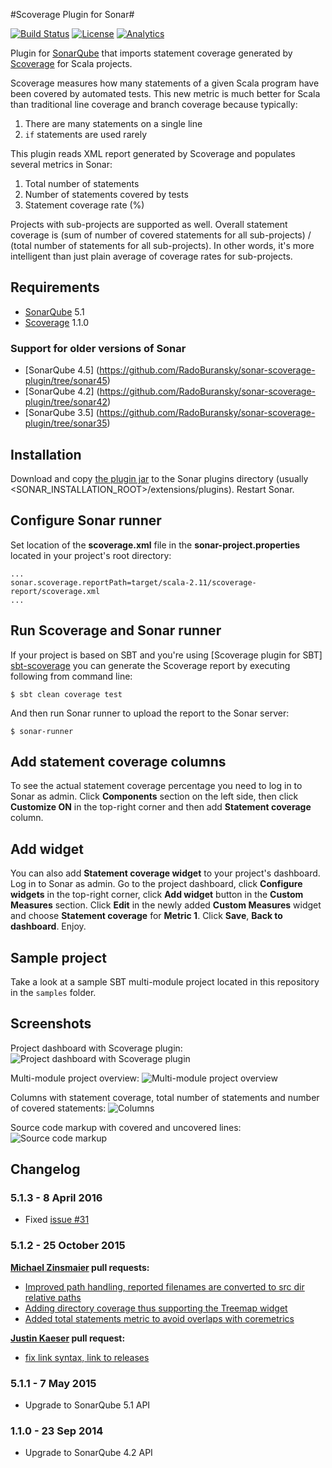 #Scoverage Plugin for Sonar#

[![Build Status](https://travis-ci.org/RadoBuransky/sonar-scoverage-plugin.png)](https://travis-ci.org/RadoBuransky/sonar-scoverage-plugin)
[![License](https://img.shields.io/badge/license-LGPL-orange.svg)](http://www.gnu.org/licenses/lgpl.txt)
[![Analytics](https://ga-beacon.appspot.com/UA-55603212-2/sonar-scoverage-plugin)](https://github.com/igrigorik/ga-beacon)

Plugin for [SonarQube] that imports statement coverage generated by [Scoverage] for Scala projects.

Scoverage measures how many statements of a given Scala program have been covered by automated tests. This
new metric is much better for Scala than traditional line coverage and branch coverage because typically:

 1. There are many statements on a single line
 2. `if` statements are used rarely

This plugin reads XML report generated by Scoverage and populates several metrics in Sonar:

 1. Total number of statements
 2. Number of statements covered by tests
 3. Statement coverage rate (%)

Projects with sub-projects are supported as well. Overall statement coverage is (sum of number of covered statements
for all sub-projects) / (total number of statements for all sub-projects). In other words, it's more intelligent than
just plain average of coverage rates for sub-projects.

## Requirements ##

- [SonarQube] 5.1
- [Scoverage] 1.1.0

### Support for older versions of Sonar ###

- [SonarQube 4.5] (https://github.com/RadoBuransky/sonar-scoverage-plugin/tree/sonar45)
- [SonarQube 4.2] (https://github.com/RadoBuransky/sonar-scoverage-plugin/tree/sonar42)
- [SonarQube 3.5] (https://github.com/RadoBuransky/sonar-scoverage-plugin/tree/sonar35)

## Installation ##

Download and copy [the plugin jar](https://github.com/RadoBuransky/sonar-scoverage-plugin/releases) to the Sonar plugins directory
(usually <SONAR_INSTALLATION_ROOT>/extensions/plugins). Restart Sonar.

## Configure Sonar runner ##

Set location of the **scoverage.xml** file in the **sonar-project.properties** located in your project's
root directory:

    ...
    sonar.scoverage.reportPath=target/scala-2.11/scoverage-report/scoverage.xml
    ...

## Run Scoverage and Sonar runner ##

If your project is based on SBT and you're using [Scoverage plugin for SBT] [sbt-scoverage] you can
generate the Scoverage report by executing following from command line:

    $ sbt clean coverage test

And then run Sonar runner to upload the report to the Sonar server:

    $ sonar-runner

## Add statement coverage columns ##

To see the actual statement coverage percentage you need to log in to Sonar as admin.
Click **Components** section on the left side, then click **Customize ON** in the top-right corner and then
add **Statement coverage** column.

## Add widget ##

You can also add **Statement coverage widget** to your project's dashboard. Log in to Sonar as admin. Go to
the project dashboard, click **Configure widgets** in the top-right corner, click **Add widget** button in
the **Custom Measures** section. Click **Edit** in the newly added **Custom Measures** widget and choose
**Statement coverage** for **Metric 1**. Click **Save**, **Back to dashboard**. Enjoy.

## Sample project ##

Take a look at a sample SBT multi-module project located in this repository in the `samples` folder.

## Screenshots ##

Project dashboard with Scoverage plugin:
![Project dashboard with Scoverage plugin](/doc/img/01.png "Project dashboard with Scoverage plugin")

Multi-module project overview:
![Multi-module project overview](/doc/img/02.png "Multi-module project overview")

Columns with statement coverage, total number of statements and number of covered statements:
![Columns](/doc/img/03.png "Columns")

Source code markup with covered and uncovered lines:
![Source code markup](/doc/img/04.png "Source code markup")

## Changelog ##

### 5.1.3 - 8 April 2016 ###

- Fixed [issue #31](https://github.com/RadoBuransky/sonar-scoverage-plugin/issues/31)

### 5.1.2 - 25 October 2015 ###

**[Michael Zinsmaier](https://github.com/MichaelZinsmaier) pull requests:**
 
- [Improved path handling, reported filenames are converted to src dir relative paths](https://github.com/RadoBuransky/sonar-scoverage-plugin/pull/22)
- [Adding directory coverage thus supporting the Treemap widget](https://github.com/RadoBuransky/sonar-scoverage-plugin/pull/23)
- [Added total statements metric to avoid overlaps with coremetrics](https://github.com/RadoBuransky/sonar-scoverage-plugin/pull/24)

**[Justin Kaeser](https://github.com/jastice) pull request:**

- [fix link syntax, link to releases](https://github.com/RadoBuransky/sonar-scoverage-plugin/pull/26) 

### 5.1.1 - 7 May 2015 ###

- Upgrade to SonarQube 5.1 API

### 1.1.0 - 23 Sep 2014 ###

- Upgrade to SonarQube 4.2 API

[LatestPluginJar]: https://github.com/RadoBuransky/sonar-scoverage-plugin/releases/download/v5.1.1/sonar-scoverage-plugin-5.1.1.jar
[SonarQube]: http://www.sonarqube.org/ "SonarQube"
[Scoverage]: https://github.com/scoverage/scalac-scoverage-plugin "Scoverage"
[sbt-scoverage]: https://github.com/scoverage/sbt-scoverage
